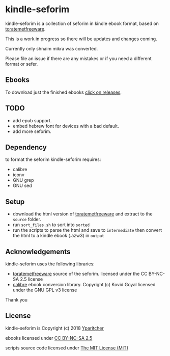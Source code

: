 # kindle-seforim
kindle-seforim is a collection of seforim in kindle ebook format, based on [toratemetfreeware](http://www.toratemetfreeware.com).

This is a work in progress so there will be updates and changes coming.

Currently only shnaim mikra was converted.

Please file an issue if there are any mistakes or if you need a different format or sefer.

## Ebooks
To download just the finished ebooks [click on releases](https://github.com/yparitcher/kindle-seforim/releases/latest).

## TODO
- add epub support.
- embed hebrew font for devices with a bad default.
- add more seforim.

## Dependency
to format the seforim kindle-seforim requires:
- calibre
- iconv
- GNU grep
- GNU sed

## Setup
- download the html version of [toratemetfreeware](http://www.toratemetfreeware.com/?dbases;1;) and extract to the `source` folder.
- run `sort_files.sh` to sort into `sorted`
- run the scripts to parse the html and save to `intermediate` then convert the html to a kindle ebook (.azw3) in `output`


## Acknowledgements
kindle-seforim uses the following libraries:

- [toratemetfreeware](http://www.toratemetfreeware.com) source of the seforim.
licensed under the CC BY-NC-SA 2.5 license
- [calibre](https://calibre-ebook.com/) ebook conversion library.
Copyright (c) Kovid Goyal
licensed under the GNU GPL v3 license

Thank you

## License
kindle-seforim is Copyright (c) 2018 [Yparitcher](https://github.com/yparitcher)

ebooks licensed under [CC BY-NC-SA 2.5](https://creativecommons.org/licenses/by-nc-sa/2.5/legalcode)

scripts source code licensed under [The MIT License (MIT)](http://opensource.org/licenses/mit-license.php)
